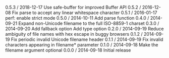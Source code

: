 0.5.3 / 2018-12-17
Use safe-buffer for improved Buffer API
0.5.2 / 2016-12-08
Fix parse to accept any linear whitespace character
0.5.1 / 2016-01-17
perf: enable strict mode
0.5.0 / 2014-10-11
Add parse function
0.4.0 / 2014-09-21
Expand non-Unicode filename to the full ISO-8859-1 charset
0.3.0 / 2014-09-20
Add fallback option
Add type option
0.2.0 / 2014-09-19
Reduce ambiguity of file names with hex escape in buggy browsers
0.1.2 / 2014-09-19
Fix periodic invalid Unicode filename header
0.1.1 / 2014-09-19
Fix invalid characters appearing in filename* parameter
0.1.0 / 2014-09-18
Make the filename argument optional
0.0.0 / 2014-09-18
Initial release